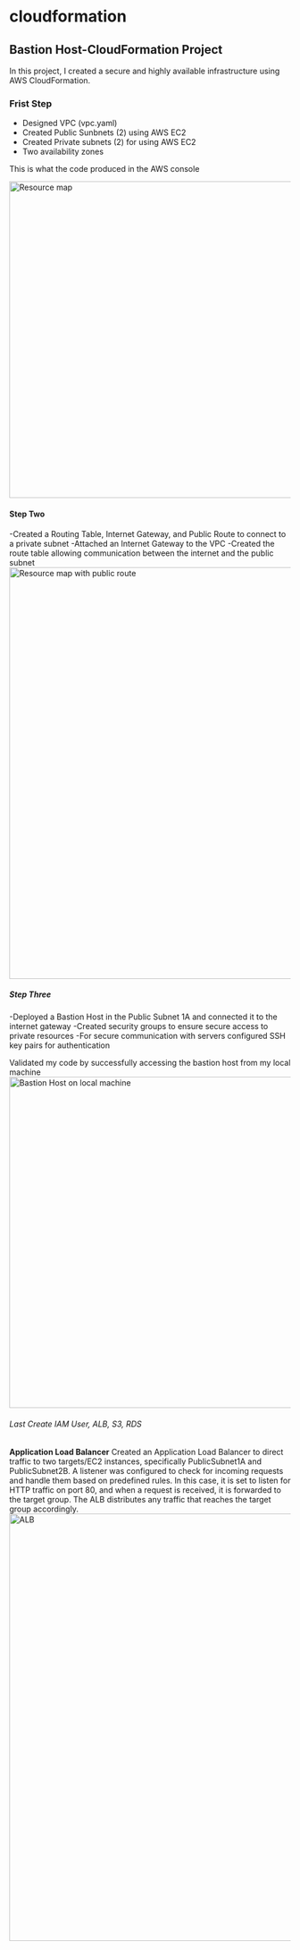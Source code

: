 # cloudformation
## Bastion Host-CloudFormation Project

In this project, I created a secure and highly available  infrastructure using AWS CloudFormation.

### Frist Step
- Designed VPC (vpc.yaml)
- Created Public Sunbnets (2) using AWS EC2
- Created Private subnets (2) for  using AWS EC2
- Two availability zones

This is what the code produced in the AWS console

<img width="566" alt="Resource map" src="https://github.com/user-attachments/assets/778c2dab-0e5d-4684-a692-3f51ad27ce29">

#### Step Two 
-Created a Routing Table, Internet Gateway, and Public Route to connect to a private subnet
-Attached an Internet Gateway to the VPC
-Created the route table allowing communication between the internet and the public subnet
<img width="736" alt="Resource map with public route" src="https://github.com/user-attachments/assets/1d233ba3-d3ac-4954-b8a5-5e53c1e2a5e7">

##### Step Three
-Deployed a Bastion Host in the Public Subnet 1A and connected it to the internet gateway 
-Created security groups  to ensure secure access to private resources
-For secure communication with servers configured SSH key pairs for authentication 

Validated my code by successfully accessing the bastion host from my local machine
<img width="592" alt="Bastion Host on local machine" src="https://github.com/user-attachments/assets/86b3b83f-fc2d-4ec6-bba8-e3547d7eb3d7">

###### Last Create IAM User, ALB, S3, RDS

**Application Load Balancer**
Created an Application Load Balancer to direct traffic to two targets/EC2 instances, 
specifically PublicSubnet1A and PublicSubnet2B. A listener was configured to check for incoming requests and handle them based on predefined rules. 
In this case, it is set to listen for HTTP traffic on port 80, and when a request is received, it is forwarded to the target group. 
The ALB distributes any traffic that reaches the target group accordingly.
<img width="764" alt="ALB" src="https://github.com/user-attachments/assets/83ddfabe-550b-4aab-83a4-fbd45fc504ac">
